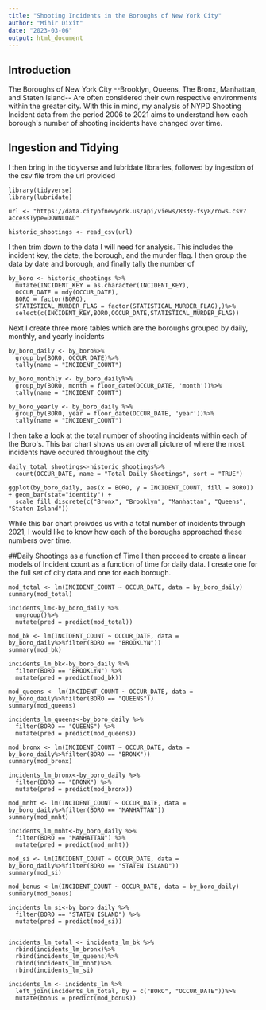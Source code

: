 ```yaml
---
title: "Shooting Incidents in the Boroughs of New York City"
author: "Mihir Dixit"
date: "2023-03-06"
output: html_document
---
```


## Introduction

The Boroughs of New York City --Brooklyn, Queens, The Bronx, Manhattan, and Staten Island-- Are often considered their own respective environments within the greater city. With this in mind, my analysis of NYPD Shooting Incident data from the period 2006 to 2021 aims to understand how each borough's number of shooting incidents have changed over time.

## Ingestion and Tidying

I then bring in the tidyverse and lubridate libraries, followed by ingestion of the csv file from the url provided
```{r}
library(tidyverse)
library(lubridate)

url <- "https://data.cityofnewyork.us/api/views/833y-fsy8/rows.csv?accessType=DOWNLOAD"

historic_shootings <- read_csv(url)
```

I then trim down to the data I will need for analysis. This includes the incident key, the date, the borough, and the murder flag. I then group the data by date and borough, and finally tally the number of 
```{r}
by_boro <- historic_shootings %>%
  mutate(INCIDENT_KEY = as.character(INCIDENT_KEY),
  OCCUR_DATE = mdy(OCCUR_DATE),
  BORO = factor(BORO),
  STATISTICAL_MURDER_FLAG = factor(STATISTICAL_MURDER_FLAG),)%>%
  select(c(INCIDENT_KEY,BORO,OCCUR_DATE,STATISTICAL_MURDER_FLAG))
```
Next I create three more tables which are the boroughs grouped by daily, monthly, and yearly incidents
```{r}
by_boro_daily <- by_boro%>%
  group_by(BORO, OCCUR_DATE)%>% 
  tally(name = "INCIDENT_COUNT")

by_boro_monthly <- by_boro_daily%>%
  group_by(BORO, month = floor_date(OCCUR_DATE, 'month'))%>%
  tally(name = "INCIDENT_COUNT")

by_boro_yearly <- by_boro_daily %>%
  group_by(BORO, year = floor_date(OCCUR_DATE, 'year'))%>%
  tally(name = "INCIDENT_COUNT")

```
 I then take a look at the total number of shooting incidents within each of the Boro's. This bar chart shows us an overall picture of where the most incidents have occured throughout the city
```{r}
daily_total_shootings<-historic_shootings%>%
  count(OCCUR_DATE, name = "Total Daily Shootings", sort = "TRUE")

ggplot(by_boro_daily, aes(x = BORO, y = INCIDENT_COUNT, fill = BORO)) + geom_bar(stat="identity") +
  scale_fill_discrete(c("Bronx", "Brooklyn", "Manhattan", "Queens", "Staten Island"))
```


While this bar chart proivdes us with a total number of incidents through 2021, I would like to know how each of the boroughs approached these numbers over time. 


##Daily Shootings as a function of Time
I then proceed to create a linear models of Incident count as a function of time for daily data. I create one for the full set of city data and one for each borough.

```{r}
mod_total <- lm(INCIDENT_COUNT ~ OCCUR_DATE, data = by_boro_daily)
summary(mod_total)

incidents_lm<-by_boro_daily %>%
  ungroup()%>%
  mutate(pred = predict(mod_total))

mod_bk <- lm(INCIDENT_COUNT ~ OCCUR_DATE, data = by_boro_daily%>%filter(BORO == "BROOKLYN"))
summary(mod_bk)

incidents_lm_bk<-by_boro_daily %>%
  filter(BORO == "BROOKLYN") %>%
  mutate(pred = predict(mod_bk))

mod_queens <- lm(INCIDENT_COUNT ~ OCCUR_DATE, data = by_boro_daily%>%filter(BORO == "QUEENS"))
summary(mod_queens)

incidents_lm_queens<-by_boro_daily %>%
  filter(BORO == "QUEENS") %>%
  mutate(pred = predict(mod_queens))

mod_bronx <- lm(INCIDENT_COUNT ~ OCCUR_DATE, data = by_boro_daily%>%filter(BORO == "BRONX"))
summary(mod_bronx)

incidents_lm_bronx<-by_boro_daily %>%
  filter(BORO == "BRONX") %>%
  mutate(pred = predict(mod_bronx))

mod_mnht <- lm(INCIDENT_COUNT ~ OCCUR_DATE, data = by_boro_daily%>%filter(BORO == "MANHATTAN"))
summary(mod_mnht)

incidents_lm_mnht<-by_boro_daily %>%
  filter(BORO == "MANHATTAN") %>%
  mutate(pred = predict(mod_mnht))

mod_si <- lm(INCIDENT_COUNT ~ OCCUR_DATE, data = by_boro_daily%>%filter(BORO == "STATEN ISLAND"))
summary(mod_si)

mod_bonus <-lm(INCIDENT_COUNT ~ OCCUR_DATE, data = by_boro_daily)
summary(mod_bonus)

incidents_lm_si<-by_boro_daily %>%
  filter(BORO == "STATEN ISLAND") %>%
  mutate(pred = predict(mod_si))


incidents_lm_total <- incidents_lm_bk %>%
  rbind(incidents_lm_bronx)%>%
  rbind(incidents_lm_queens)%>%
  rbind(incidents_lm_mnht)%>%
  rbind(incidents_lm_si)

incidents_lm <- incidents_lm %>%
  left_join(incidents_lm_total, by = c("BORO", "OCCUR_DATE"))%>%
  mutate(bonus = predict(mod_bonus))
```
